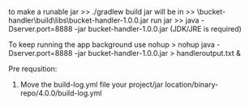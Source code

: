to make a runable jar >>  ./gradlew build
jar will be in >> \bucket-handler\build\libs\bucket-handler-1.0.0.jar
run jar >>  java -Dserver.port=8888 -jar bucket-handler-1.0.0.jar (JDK/JRE is required)

To keep running the app background use nohup > nohup  java -Dserver.port=8888 -jar bucket-handler-1.0.0.jar > handleroutput.txt &

Pre requsition:
  1. Move the build-log.yml file
    your project/jar location/binary-repo/4.0.0/build-log.yml

   
   
   
   
